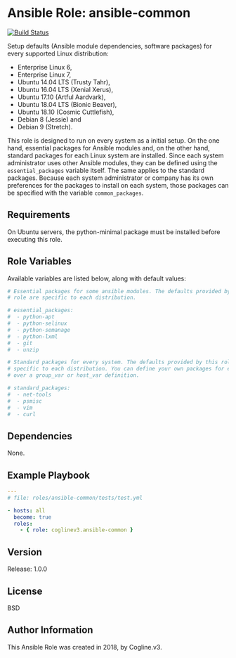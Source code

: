 # Ansible Role: ansible-common

[![Build Status](https://travis-ci.org/coglinev3/ansible-common.svg?branch=master)](https://travis-ci.org/coglinev3/ansible-common)

Setup defaults (Ansible module dependencies, software packages) for every supported Linux distribution:
* Enterprise Linux 6, 
* Enterprise Linux 7, 
* Ubuntu 14.04 LTS (Trusty Tahr),
* Ubuntu 16.04 LTS (Xenial Xerus),
* Ubuntu 17.10 (Artful Aardvark),
* Ubuntu 18.04 LTS (Bionic Beaver),
* Ubuntu 18.10 (Cosmic Cuttlefish),
* Debian 8 (Jessie) and
* Debian 9 (Stretch).

This role is designed to run on every system as a initial setup. On the one hand, essential packages for Ansible modules and, on the other hand, standard packages for each Linux system are installed. Since each system administrator uses other Ansible modules, they can be defined using the `essential_packages` variable itself. The same applies to the standard packages. Because each system administrator or company has its own preferences for the packages to install on each system, those packages can be specified with the variable `common_packages`.

## Requirements

On Ubuntu servers, the python-minimal package must be installed before executing this role.

## Role Variables

Available variables are listed below, along with default values:

```yml
# Essential packages for some ansible modules. The defaults provided by this
# role are specific to each distribution.

# essential_packages:
#  - python-apt
#  - python-selinux
#  - python-semanage
#  - python-lxml
#  - git
#  - unzip

# Standard packages for every system. The defaults provided by this role are
# specific to each distribution. You can define your own packages for example
# over a group_var or host_var definition.

# standard_packages:
#  - net-tools
#  - psmisc
#  - vim
#  - curl
```

## Dependencies

None.

## Example Playbook

```yml
---
# file: roles/ansible-common/tests/test.yml

- hosts: all
  become: true
  roles:
    - { role: coglinev3.ansible-common }
```

## Version

Release: 1.0.0

## License

BSD

## Author Information

This Ansible Role was created in 2018, by Cogline.v3.

